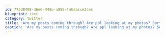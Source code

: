 ```yaml
---
id: 775d8488-d6e6-448b-a955-fa6eacce2cec
blueprint: text
category: twitter
title: 'Are my posts coming through? Are ppl looking at my photos? Sort for the lack of text, need some relax time on the vacay'
caption: 'Are my posts coming through? Are ppl looking at my photos? Sort for the lack of text, need some relax time on the vacay'
---
```

